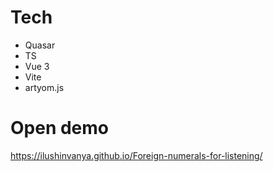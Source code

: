 # Tech
- Quasar
- TS
- Vue 3
- Vite
- artyom.js

# Open demo

https://ilushinvanya.github.io/Foreign-numerals-for-listening/